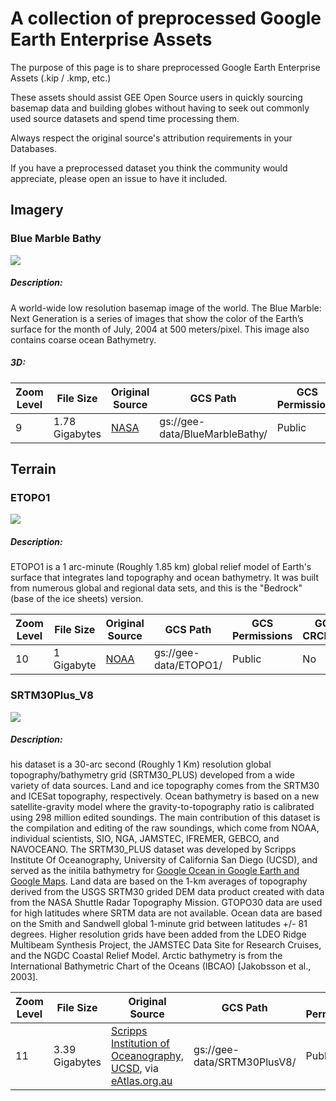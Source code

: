 # A collection of preprocessed Google Earth Enterprise Assets 

The purpose of this page is to share preprocessed Google Earth Enterprise Assets (.kip / .kmp, etc.) 

These assets should assist GEE Open Source users in quickly sourcing basemap data and building globes without having to seek out commonly used source datasets and spend time processing them. 

Always respect the original source's attribution requirements in your Databases. 

If you have a preprocessed dataset you think the community would appreciate, please open an issue to have it included.

## Imagery
### Blue Marble Bathy
![](https://storage.googleapis.com/gee-data/BlueMarbleBathy/BlueMarbleBathy-preview.png)
##### Description:
A world-wide low resolution basemap image of the world. The Blue Marble: Next Generation is a series of images that show the color of the Earth’s surface for the month of July, 2004 at 500 meters/pixel. This image also contains coarse ocean Bathymetry.
##### 3D:

| Zoom Level    | File Size     | Original Source | GCS Path | GCS Permissions | GCS CRCMOD |
| ------------- | ------------- | ----------------|----------|-----------------|-------------|
| 9             | 1.78 Gigabytes| [NASA](http://www.google.com/url?q=http%3A%2F%2Fvisibleearth.nasa.gov%2Fview.php%3Fid%3D73751&sa=D&sntz=1&usg=AFQjCNHUojZG_AaCtuCq17LsFSJ1hJzXnA)| gs://gee-data/BlueMarbleBathy/| Public| No |

## Terrain
### ETOPO1
![](https://storage.googleapis.com/gee-data/ETOPO1/ETOPO1-preview.png)
##### Description:
ETOPO1 is a 1 arc-minute (Roughly 1.85 km) global relief model of Earth's surface that integrates land topography and ocean bathymetry. It was built from numerous global and regional data sets, and this is the  "Bedrock" (base of the ice sheets) version.

| Zoom Level    | File Size     | Original Source | GCS Path | GCS Permissions | GCS CRCMOD |
| ------------- | ------------- | ----------------|----------|-----------------|-------------|
| 10            | 1 Gigabyte| [NOAA](https://www.google.com/url?q=https%3A%2F%2Fwww.ngdc.noaa.gov%2Fmgg%2Fglobal%2Fglobal.html&sa=D&sntz=1&usg=AFQjCNE0x3d9GdFR5POePdQr7iiGOFcfNQ)| gs://gee-data/ETOPO1/| Public| No |

### SRTM30Plus_V8
![](https://storage.googleapis.com/gee-data/SRTM30PlusV8/srtm30plus.png)
##### Description:
his dataset is a 30-arc second (Roughly 1 Km) resolution global topography/bathymetry grid (SRTM30_PLUS) developed from a wide variety of data sources. Land and ice topography comes from the SRTM30 and ICESat topography, respectively. Ocean bathymetry is based on a new satellite-gravity model where the gravity-to-topography ratio is calibrated using 298 million edited soundings. The main contribution of this dataset is the compilation and editing of the raw soundings, which come from NOAA, individual scientists, SIO, NGA, JAMSTEC, IFREMER, GEBCO, and NAVOCEANO.
The SRTM30_PLUS dataset was developed by Scripps Institute Of Oceanography, University of California San Diego (UCSD), and served as the initila bathymetry for [Google Ocean in Google Earth and Google Maps](https://www.google.com/url?q=https%3A%2F%2Fscripps.ucsd.edu%2Fnews%2F1871&sa=D&sntz=1&usg=AFQjCNHVh4AYWMEoq6YSrBXP2nIm_X-TOQ).
Land data are based on the 1-km averages of topography derived from the USGS SRTM30 grided DEM data product created with data from the NASA Shuttle Radar Topography Mission. GTOPO30 data are used for high latitudes where SRTM data are not available. Ocean data are based on the Smith and Sandwell global 1-minute grid between latitudes +/- 81 degrees. Higher resolution grids have been added from the LDEO Ridge Multibeam Synthesis Project, the JAMSTEC Data Site for Research Cruises, and the NGDC Coastal Relief Model. Arctic bathymetry is from the International Bathymetric Chart of the Oceans (IBCAO) [Jakobsson et al., 2003]. 

| Zoom Level    | File Size     | Original Source | GCS Path | GCS Permissions | GCS CRCMOD |
| ------------- | ------------- | ----------------|----------|-----------------|-------------|
| 11            | 3.39 Gigabytes| [Scripps Institution of Oceanography, UCSD](http://www.google.com/url?q=http%3A%2F%2Ftopex.ucsd.edu%2FWWW_html%2Fsrtm30_plus.html&sa=D&sntz=1&usg=AFQjCNEWcSk9YfA5cRLXG5jngcZPDuq9YA),  via [eAtlas.org.au](http://www.google.com/url?q=http%3A%2F%2Featlas.org.au%2Fdata%2Fuuid%2F80301676-97fb-4bdf-b06c-e961e5c0cb0b&sa=D&sntz=1&usg=AFQjCNE-LWEyAQg6_fKVspF7XHD05FR3Rg)| gs://gee-data/SRTM30PlusV8/| Public| No |

